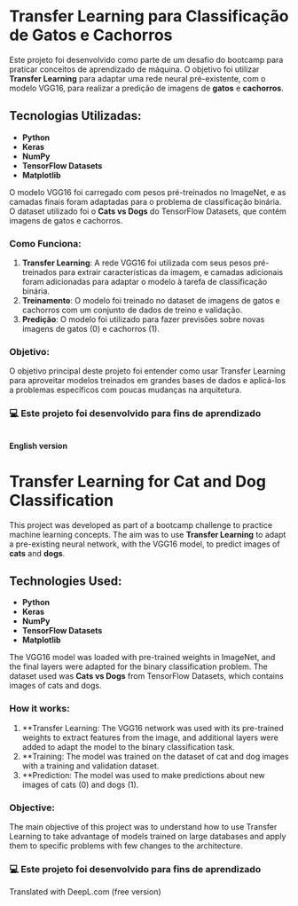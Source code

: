 # Transfer Learning para Classificação de Gatos e Cachorros

Este projeto foi desenvolvido como parte de um desafio do bootcamp para praticar conceitos de aprendizado de máquina. O objetivo foi utilizar **Transfer Learning** para adaptar uma rede neural pré-existente, com o modelo VGG16, para realizar a predição de imagens de **gatos** e **cachorros**.

## Tecnologias Utilizadas:
- **Python**
- **Keras**
- **NumPy**
- **TensorFlow Datasets**
- **Matplotlib**

O modelo VGG16 foi carregado com pesos pré-treinados no ImageNet, e as camadas finais foram adaptadas para o problema de classificação binária. O dataset utilizado foi o **Cats vs Dogs** do TensorFlow Datasets, que contém imagens de gatos e cachorros.

### Como Funciona:
1. **Transfer Learning**: A rede VGG16 foi utilizada com seus pesos pré-treinados para extrair características da imagem, e camadas adicionais foram adicionadas para adaptar o modelo à tarefa de classificação binária.
2. **Treinamento**: O modelo foi treinado no dataset de imagens de gatos e cachorros com um conjunto de dados de treino e validação.
3. **Predição**: O modelo foi utilizado para fazer previsões sobre novas imagens de gatos (0) e cachorros (1).

### Objetivo:
O objetivo principal deste projeto foi entender como usar Transfer Learning para aproveitar modelos treinados em grandes bases de dados e aplicá-los a problemas específicos com poucas mudanças na arquitetura.

### 💻 Este projeto foi desenvolvido para fins de aprendizado 

<br>**English version**
# Transfer Learning for Cat and Dog Classification

This project was developed as part of a bootcamp challenge to practice machine learning concepts. The aim was to use **Transfer Learning** to adapt a pre-existing neural network, with the VGG16 model, to predict images of **cats** and **dogs**.

## Technologies Used:
- **Python**
- **Keras**
- **NumPy**
- **TensorFlow Datasets**
- **Matplotlib**

The VGG16 model was loaded with pre-trained weights in ImageNet, and the final layers were adapted for the binary classification problem. The dataset used was **Cats vs Dogs** from TensorFlow Datasets, which contains images of cats and dogs.

### How it works:
1. **Transfer Learning: The VGG16 network was used with its pre-trained weights to extract features from the image, and additional layers were added to adapt the model to the binary classification task.
2. **Training: The model was trained on the dataset of cat and dog images with a training and validation dataset.
3. **Prediction: The model was used to make predictions about new images of cats (0) and dogs (1).

### Objective:
The main objective of this project was to understand how to use Transfer Learning to take advantage of models trained on large databases and apply them to specific problems with few changes to the architecture.

### 💻 Este projeto foi desenvolvido para fins de aprendizado 


Translated with DeepL.com (free version)
